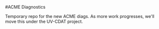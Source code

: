 #ACME Diagnostics

Temporary repo for the new ACME diags. As more work progresses, we'll move this under the UV-CDAT project.

